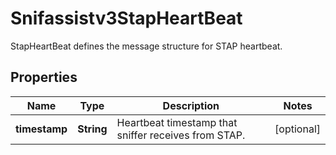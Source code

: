 

# Snifassistv3StapHeartBeat

StapHeartBeat defines the message structure for STAP heartbeat.

## Properties

| Name | Type | Description | Notes |
|------------ | ------------- | ------------- | -------------|
|**timestamp** | **String** | Heartbeat timestamp that sniffer receives from STAP. |  [optional] |




